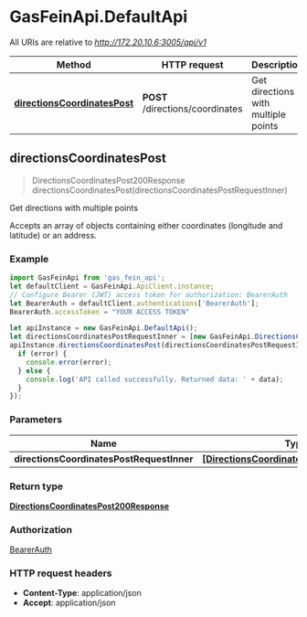 # GasFeinApi.DefaultApi

All URIs are relative to *http://172.20.10.6:3005/api/v1*

Method | HTTP request | Description
------------- | ------------- | -------------
[**directionsCoordinatesPost**](DefaultApi.md#directionsCoordinatesPost) | **POST** /directions/coordinates | Get directions with multiple points



## directionsCoordinatesPost

> DirectionsCoordinatesPost200Response directionsCoordinatesPost(directionsCoordinatesPostRequestInner)

Get directions with multiple points

Accepts an array of objects containing either coordinates (longitude and latitude) or an address.

### Example

```javascript
import GasFeinApi from 'gas_fein_api';
let defaultClient = GasFeinApi.ApiClient.instance;
// Configure Bearer (JWT) access token for authorization: BearerAuth
let BearerAuth = defaultClient.authentications['BearerAuth'];
BearerAuth.accessToken = "YOUR ACCESS TOKEN"

let apiInstance = new GasFeinApi.DefaultApi();
let directionsCoordinatesPostRequestInner = [new GasFeinApi.DirectionsCoordinatesPostRequestInner()]; // [DirectionsCoordinatesPostRequestInner] | 
apiInstance.directionsCoordinatesPost(directionsCoordinatesPostRequestInner, (error, data, response) => {
  if (error) {
    console.error(error);
  } else {
    console.log('API called successfully. Returned data: ' + data);
  }
});
```

### Parameters


Name | Type | Description  | Notes
------------- | ------------- | ------------- | -------------
 **directionsCoordinatesPostRequestInner** | [**[DirectionsCoordinatesPostRequestInner]**](DirectionsCoordinatesPostRequestInner.md)|  | 

### Return type

[**DirectionsCoordinatesPost200Response**](DirectionsCoordinatesPost200Response.md)

### Authorization

[BearerAuth](../README.md#BearerAuth)

### HTTP request headers

- **Content-Type**: application/json
- **Accept**: application/json


